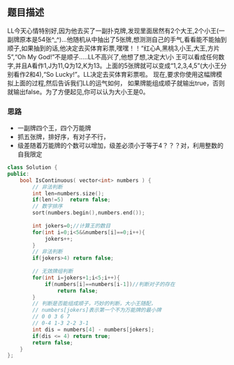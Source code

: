 ## 题目描述
LL今天心情特别好,因为他去买了一副扑克牌,发现里面居然有2个大王,2个小王(一副牌原本是54张^_^)...他随机从中抽出了5张牌,想测测自己的手气,看看能不能抽到顺子,如果抽到的话,他决定去买体育彩票,嘿嘿！！“红心A,黑桃3,小王,大王,方片5”,“Oh My God!”不是顺子.....LL不高兴了,他想了想,决定大\小 王可以看成任何数字,并且A看作1,J为11,Q为12,K为13。上面的5张牌就可以变成“1,2,3,4,5”(大小王分别看作2和4),“So Lucky!”。LL决定去买体育彩票啦。 现在,要求你使用这幅牌模拟上面的过程,然后告诉我们LL的运气如何， 如果牌能组成顺子就输出true，否则就输出false。为了方便起见,你可以认为大小王是0。

### 思路
- 一副牌四个王，四个万能牌
- 抓五张牌，排好序，有对子不行，
- 级差随着万能牌的个数可以增加，级差必须小于等于4？？？对，利用整数的自我限定

```C++
class Solution {
public:
    bool IsContinuous( vector<int> numbers ) {
        // 非法判断
        int len=numbers.size();
        if(len!=5)  return false;
        // 数字排序
        sort(numbers.begin(),numbers.end());
        
        int jokers=0;//计算王的数目
        for(int i=0;i<5&&numbers[i]==0;i++){
            jokers++;
        }
        // 非法判断
        if(jokers>4) return false;
     
        // 无效牌组判断
        for(int i=jokers+1;i<5;i++){
            if(numbers[i]==numbers[i-1])//判断对子的存在
                return false;
        }
        // 判断是否能组成顺子，巧妙的判断，大小王随配，
        // numbers[jokers]表示第一个不为万能牌的最小牌
        // 0 0 3 6 7
        // 0-4 1-3 2-2 3-1
        int dis = numbers[4] - numbers[jokers];
        if(dis <= 4) return true;
        return false;
    }
};
```